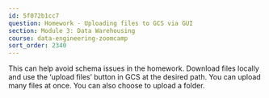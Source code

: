 ```yaml
---
id: 5f072b1cc7
question: Homework - Uploading files to GCS via GUI
section: Module 3: Data Warehousing
course: data-engineering-zoomcamp
sort_order: 2340
---
```


This can help avoid schema issues in the homework. 
Download files locally and use the ‘upload files’ button in GCS at the desired path. You can upload many files at once. You can also choose to upload a folder.

